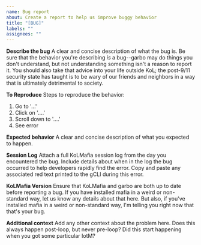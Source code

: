 ```yaml
---
name: Bug report
about: Create a report to help us improve buggy behavior
title: "[BUG]"
labels: ""
assignees: ""
---
```


**Describe the bug**
A clear and concise description of what the bug is. Be sure that the behavior you're describing _is_ a bug--garbo may do things you don't understand, but not understanding something isn't a reason to report it. You should also take that advice into your life outside KoL; the post-9/11 security state has taught is to be wary of our friends and neighbors in a way that is ultimately detrimental to society.

**To Reproduce**
Steps to reproduce the behavior:

1. Go to '...'
2. Click on '....'
3. Scroll down to '....'
4. See error

**Expected behavior**
A clear and concise description of what you expected to happen.

**Session Log**
Attach a full KoLMafia session log from the day you encountered the bug. Include details about when in the log the bug occurred to help developers rapidly find the error. Copy and paste any associated red text printed to the gCLI during this error.

**KoLMafia Version**
Ensure that KoLMafia and garbo are both up to date before reporting a bug. If you have installed mafia in a weird or non-standard way, let us know any details about that here. But also, if you've installed mafia in a weird or non-standard way, I'm telling you right now that that's your bug.

**Additional context**
Add any other context about the problem here. Does this always happen post-loop, but never pre-loop? Did this start happening when you got some particular IotM?
